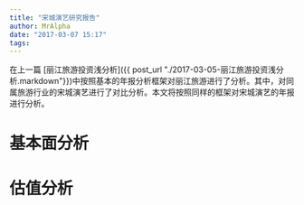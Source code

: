 ```yaml
---
title: "宋城演艺研究报告"
author: MrAlpha
date: "2017-03-07 15:17"
tags:
---
```


在上一篇 [丽江旅游投资浅分析]({{ post_url "./2017-03-05-丽江旅游投资浅分析.markdown"}})中按照基本的年报分析框架对丽江旅游进行了分析。其中，对同属旅游行业的宋城演艺进行了对比分析。本文将按照同样的框架对宋城演艺的年报进行分析。

# 基本面分析

# 估值分析

